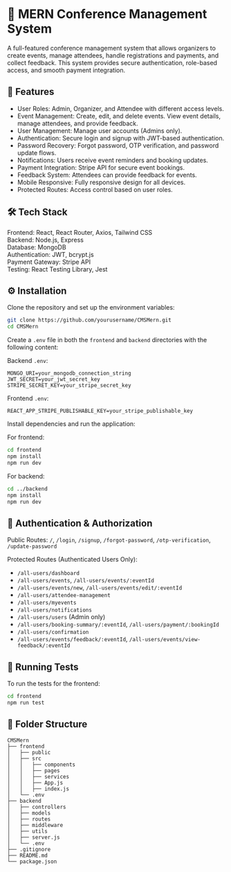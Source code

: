 # 🎉 MERN Conference Management System

A full-featured conference management system that allows organizers to create events, manage attendees, handle registrations and payments, and collect feedback. This system provides secure authentication, role-based access, and smooth payment integration.

## 🌟 Features

- User Roles: Admin, Organizer, and Attendee with different access levels.
- Event Management: Create, edit, and delete events. View event details, manage attendees, and provide feedback.
- User Management: Manage user accounts (Admins only).
- Authentication: Secure login and signup with JWT-based authentication.
- Password Recovery: Forgot password, OTP verification, and password update flows.
- Notifications: Users receive event reminders and booking updates.
- Payment Integration: Stripe API for secure event bookings.
- Feedback System: Attendees can provide feedback for events.
- Mobile Responsive: Fully responsive design for all devices.
- Protected Routes: Access control based on user roles.

## 🛠 Tech Stack

Frontend: React, React Router, Axios, Tailwind CSS  
Backend: Node.js, Express  
Database: MongoDB  
Authentication: JWT, bcrypt.js  
Payment Gateway: Stripe API  
Testing: React Testing Library, Jest  

## ⚙️ Installation

Clone the repository and set up the environment variables:

```bash
git clone https://github.com/yourusername/CMSMern.git
cd CMSMern
```

Create a `.env` file in both the `frontend` and `backend` directories with the following content:

Backend `.env`:

```
MONGO_URI=your_mongodb_connection_string  
JWT_SECRET=your_jwt_secret_key  
STRIPE_SECRET_KEY=your_stripe_secret_key  
```

Frontend `.env`:

```
REACT_APP_STRIPE_PUBLISHABLE_KEY=your_stripe_publishable_key  
```

Install dependencies and run the application:

For frontend:

```bash
cd frontend  
npm install  
npm run dev  
```

For backend:

```bash
cd ../backend  
npm install  
npm run dev  
```

## 🔐 Authentication & Authorization

Public Routes: `/`, `/login`, `/signup`, `/forgot-password`, `/otp-verification`, `/update-password`

Protected Routes (Authenticated Users Only):

- `/all-users/dashboard`
- `/all-users/events`, `/all-users/events/:eventId`
- `/all-users/events/new`, `/all-users/events/edit/:eventId`
- `/all-users/attendee-management`
- `/all-users/myevents`
- `/all-users/notifications`
- `/all-users/users` (Admin only)
- `/all-users/booking-summary/:eventId`, `/all-users/payment/:bookingId`
- `/all-users/confirmation`
- `/all-users/events/feedback/:eventId`, `/all-users/events/view-feedback/:eventId`

## 🧪 Running Tests

To run the tests for the frontend:

```bash
cd frontend  
npm run test  
```

## 📂 Folder Structure

```
CMSMern  
├── frontend  
│   ├── public  
│   ├── src  
│   │   ├── components  
│   │   ├── pages  
│   │   ├── services  
│   │   ├── App.js  
│   │   ├── index.js  
│   └── .env  
├── backend  
│   ├── controllers  
│   ├── models  
│   ├── routes  
│   ├── middleware  
│   ├── utils  
│   ├── server.js  
│   └── .env  
├── .gitignore  
├── README.md  
└── package.json  
```



